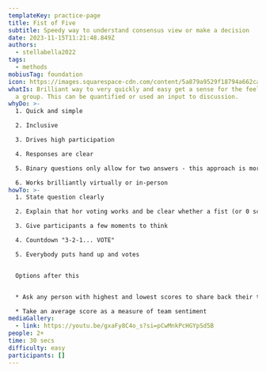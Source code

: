 ```yaml
---
templateKey: practice-page
title: Fist of Five
subtitle: Speedy way to understand consensus view or make a decision
date: 2023-11-15T11:21:48.849Z
authors:
  - stellabella2022
tags:
  - methods
mobiusTag: foundation
icon: https://images.squarespace-cdn.com/content/5a879a9529f18794a662cac2/1518845572224-XX2PYYH23J570RIPVF53/?content-type=image%2Fpng
whatIs: B﻿rilliant way to very quickly and easy get a sense for the feelings of
  a group. This can be quantified or used an input to discussion.
whyDo: >-
  1. Q﻿uick and simple

  2. Inclusive

  3. D﻿rives high participation

  4. Responses are clear

  5. Binary questions only allow for two answers - this approach is more informative  

  6. W﻿orks brilliantly virtually or in-person
howTo: >-
  1. S﻿tate question clearly 

  2. E﻿xplain that hor voting works and be clear whether a fist (or 0 score) is high or low

  3. G﻿ive participants a few moments to think

  4. C﻿ountdown "3-2-1... VOTE"

  5. E﻿verybody puts hand up and votes


  Options a﻿fter this


  * Ask any person with highest and lowest scores to share back their thinking, as an input to discussion and then a revote

  * T﻿ake an average score as a measure of team sentiment
mediaGallery:
  - link: https://youtu.be/gxaFy8C4o_s?si=pCwMnkPcHGYpSd5B
people: 2+
time: 30 secs
difficulty: easy
participants: []
---
```

